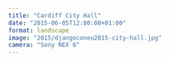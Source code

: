 ```yaml
---
title: "Cardiff City Hall"
date: "2015-06-05T12:00:00+01:00"
format: landscape
image: "2015/djangoconeu2015-city-hall.jpg"
camera: "Sony NEX 6"
---
```

